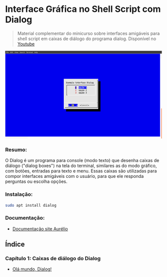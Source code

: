 # Interface Gráfica no Shell Script com Dialog

> Material complementar do minicurso sobre interfaces amigáveis para shell script em caixas de diálogo do programa dialog. Disponível no [Youtube](https://www.youtube.com/watch?v=btwfO1NCwXk&list=PLLCFxfe9wkl_JtYB9hEN3Bh_yOnvDu7G5)

![menubox](https://github.com/Dirack/curso-Dialog/blob/master/images/menuBox.png)

### Resumo:

O Dialog é um programa para console (modo texto) que desenha caixas de diálogo ("dialog boxes") na tela do terminal, 
similares as do modo gráfico, com botões, entradas para texto e menu. 
Essas caixas são utilizadas para compor interfaces amigáveis com o usuário, 
para que ele responda perguntas ou escolha opções.

### Instalação:

```sh
sudo apt install dialog
```

### Documentação:

* [Documentação site Aurélio](https://aurelio.net/shell/dialog/)

## Índice

### Capítulo 1: Caixas de diálogo do Dialog

* [Olá mundo, Dialog!](https://github.com/Geofisicando/curso-Dialog/tree/master/exemplos/olaMundoDialog)
